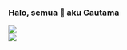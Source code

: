  ### Halo, semua 👋 aku Gautama

<!--
**Tamagouuu/tamagouuu** is a ✨ _special_ ✨ repository because its `README.md` (this file) appears on your GitHub profile.

Here are some ideas to get you started:

- 🔭 I’m currently working on ...
- 🌱 I’m currently learning ...
- 👯 I’m looking to collaborate on ...
- 🤔 I’m looking for help with ...
- 💬 Ask me about ...
- 📫 How to reach me: ...
- 😄 Pronouns: ...
- ⚡ Fun fact: ...
-->

<div>
  <img style="display:block" align="center" src="https://github-readme-stats-flame-kappa-68.vercel.app/api?username=tamagouuu&show_icons=true&theme=tokyonight" />
  <img style="display:block" align="center" src="https://github-readme-stats-flame-kappa-68.vercel.app/api/top-langs/?username=tamagouuu&layout=compact&theme=tokyonight&langs_count=8" />
</div>
